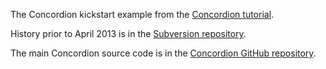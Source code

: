 The Concordion kickstart example from the [Concordion tutorial](http://www.concordion.org/Tutorial.html). 

History prior to April 2013 is in the [Subversion repository](http://concordion.googlecode.com/svn/).

The main Concordion source code is in the [Concordion GitHub repository](https://github.com/concordion/concordion).